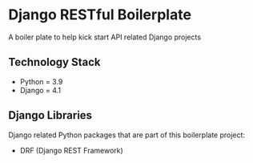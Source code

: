 # Django RESTful Boilerplate

A boiler plate to help kick start API related Django projects

## Technology Stack

- Python = 3.9
- Django = 4.1

## Django Libraries

Django related Python packages that are part of this boilerplate project:

- DRF (Django REST Framework)
